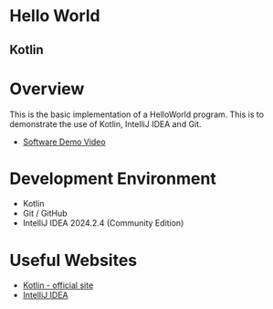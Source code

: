 # Hello World
## Kotlin

# Overview

This is the basic implementation of a HelloWorld program. This is to demonstrate the use of Kotlin, IntelliJ IDEA and Git. 

- [Software Demo Video](http://youtube.link.goes.here)

# Development Environment

- Kotlin
- Git / GitHub
- IntelliJ IDEA 2024.2.4 (Community Edition)

# Useful Websites

* [Kotlin - official site](https://kotlinlang.org)
* [IntelliJ IDEA](https://www.jetbrains.com/idea/)